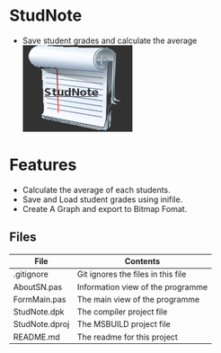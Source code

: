 # StudNote
- Save student grades and calculate the average                    
![](StudNote_.png) 


# Features  

- Calculate the average of each students.
- Save and Load student grades using inifile.
- Create A Graph and export to Bitmap Fomat.


## Files

| File | Contents | 
| --- | --- |
| .gitignore | Git ignores the files in this file |
| AboutSN.pas | Information view of the programme |
| FormMain.pas | The main view of the programme |
| StudNote.dpk | The compiler project file |
| StudNote.dproj | The MSBUILD project file |
| README.md | The readme for this project |
